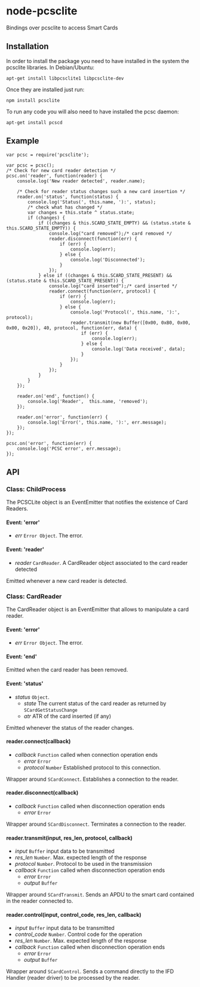 # node-pcsclite

Bindings over pcsclite to access Smart Cards

## Installation

In order to install the package you need to have installed in the system the
pcsclite libraries. In Debian/Ubuntu:

    apt-get install libpcsclite1 libpcsclite-dev

Once they are installed just run:

    npm install pcsclite

To run any code you will also need to have installed the pcsc daemon:

    apt-get install pcscd

## Example

```
var pcsc = require('pcsclite');

var pcsc = pcsc();
/* Check for new card reader detection */
pcsc.on('reader', function(reader) {
    console.log('New reader detected', reader.name);

    /* Check for reader status changes such a new card insertion */
    reader.on('status', function(status) {
        console.log('Status(', this.name, '):', status);
        /* check what has changed */
        var changes = this.state ^ status.state;
        if (changes) {
            if ((changes & this.SCARD_STATE_EMPTY) && (status.state & this.SCARD_STATE_EMPTY)) {
                console.log("card removed");/* card removed */
                reader.disconnect(function(err) {
                    if (err) {
                        console.log(err);
                    } else {
                        console.log('Disconnected');
                    }
                });
            } else if ((changes & this.SCARD_STATE_PRESENT) && (status.state & this.SCARD_STATE_PRESENT)) {
                console.log("card inserted");/* card inserted */
                reader.connect(function(err, protocol) {
                    if (err) {
                        console.log(err);
                    } else {
                        console.log('Protocol(', this.name, '):', protocol);
                        reader.transmit(new Buffer([0x00, 0xB0, 0x00, 0x00, 0x20]), 40, protocol, function(err, data) {
                            if (err) {
                                console.log(err);
                            } else {
                                console.log('Data received', data);
                            }
                        });
                    }
                });
            }
        }
    });

    reader.on('end', function() {
        console.log('Reader',  this.name, 'removed');
    });

    reader.on('error', function(err) {
        console.log('Error(', this.name, '):', err.message);
    });
});

pcsc.on('error', function(err) {
    console.log('PCSC error', err.message);
});
```

## API

### Class: ChildProcess

The PCSCLite object is an EventEmitter that notifies the existence of Card Readers.

#### Event:  'error'

* *err* `Error Object`. The error.

#### Event:  'reader'

* *reader* `CardReader`. A CardReader object associated to the card reader detected

Emitted whenever a new card reader is detected.


### Class: CardReader

The CardReader object is an EventEmitter that allows to manipulate a card reader.

#### Event:  'error'

* *err* `Error Object`. The error.

#### Event:  'end'

Emitted when the card reader has been removed.

#### Event:  'status'

* *status* `Object`.
    * *state* The current status of the card reader as returned by `SCardGetStatusChange`
    * *atr* ATR of the card inserted (if any)

Emitted whenever the status of the reader changes.

#### reader.connect(callback)

* *callback* `Function` called when connection operation ends
    * *error* `Error`
    * *protocol* `Number` Established protocol to this connection.

Wrapper around `SCardConnect`. Establishes a connection to the reader.

#### reader.disconnect(callback)

* *callback* `Function` called when disconnection operation ends
    * *error* `Error`

Wrapper around `SCardDisconnect`. Terminates a connection to the reader.

#### reader.transmit(input, res_len, protocol, callback)

* *input* `Buffer` input data to be transmitted
* *res_len* `Number`. Max. expected length of the response
* *protocol* `Number`. Protocol to be used in the transmission
* *callback* `Function` called when disconnection operation ends
    * *error* `Error`
    * *output* `Buffer`

Wrapper around `SCardTransmit`. Sends an APDU to the smart card contained in the reader connected to.

#### reader.control(input, control_code, res_len, callback)

* *input* `Buffer` input data to be transmitted
* *control_code* `Number`. Control code for the operation
* *res_len* `Number`. Max. expected length of the response
* *callback* `Function` called when disconnection operation ends
    * *error* `Error`
    * *output* `Buffer`

Wrapper around `SCardControl`. Sends a command directly to the IFD Handler (reader driver) to be processed by the reader.
